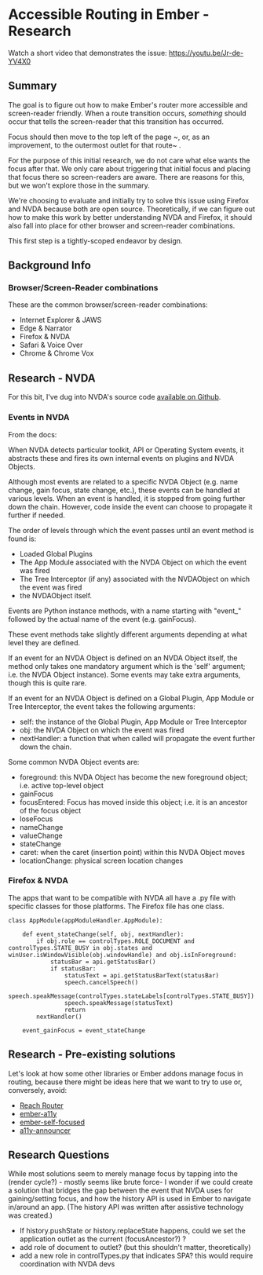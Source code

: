 # Accessible Routing in Ember - Research

Watch a short video that demonstrates the issue: https://youtu.be/Jr-de-YV4X0

## Summary
The goal is to figure out how to make Ember's router more accessible and screen-reader friendly. When a route transition occurs, _something_ should occur that tells the screen-reader that this transition has occurred. 

Focus should then move to the top left of the page ~, or, as an improvement, to the outermost outlet for that route~ . 

For the purpose of this initial research, we do not care what else wants the focus after that. We only care about triggering that initial focus and placing that focus there so screen-readers are aware. There are reasons for this, but we won't explore those in the summary. 

We're choosing to evaluate and initially try to solve this issue using Firefox and NVDA because both are open source. Theoretically, if we can figure out how to make this work by better understanding NVDA and Firefox, it should also fall into place for other browser and screen-reader combinations. 

This first step is a tightly-scoped endeavor by design. 

## Background Info

### Browser/Screen-Reader combinations

These are the common browser/screen-reader combinations: 
- Internet Explorer & JAWS
- Edge & Narrator
- Firefox & NVDA
- Safari & Voice Over
- Chrome & Chrome Vox

## Research - NVDA


For this bit, I've dug into NVDA's source code [available on Github](https://github.com/nvaccess/nvda). 

### Events in NVDA
From the docs: 

When NVDA detects particular toolkit, API or Operating System events, it abstracts these and fires its own internal events on plugins and NVDA Objects.

Although most events are related to a specific NVDA Object (e.g. name change, gain focus, state change, etc.), these events can be handled at various levels.
When an event is handled, it is stopped from going further down the chain.
However, code inside the event can choose to propagate it further if needed.

The order of levels through which the event passes until an event method is found is:
- Loaded Global Plugins
- The App Module associated with the NVDA Object on which the event was fired
- The Tree Interceptor (if any) associated with the NVDAObject on which the event was fired
- the NVDAObject itself.

Events are Python instance methods, with a name starting with "event_" followed by the actual name of the event (e.g. gainFocus).

These event methods take slightly different arguments depending at what level they are defined.

If an event for an NVDA Object is defined on an NVDA Object itself, the method only takes one mandatory argument which is the 'self' argument; i.e. the NVDA Object instance).
Some events may take extra arguments, though this is quite rare.

If an event for an NVDA Object is defined on a Global Plugin, App Module or Tree Interceptor, the event takes the following arguments:
- self: the instance of the Global Plugin, App Module or Tree Interceptor
- obj: the NVDA Object on which the event was fired
- nextHandler: a function that when called will propagate the event further down the chain.


Some common NVDA Object events are:
- foreground: this NVDA Object has become the new foreground object; i.e. active top-level object
- gainFocus
- focusEntered: Focus has moved inside this object; i.e. it is an ancestor of the focus object
- loseFocus
- nameChange
- valueChange
- stateChange
- caret: when the caret (insertion point) within this NVDA Object moves
- locationChange: physical screen location changes

### Firefox & NVDA

The apps that want to be compatible with NVDA all have a .py file with specific classes for those platforms. The Firefox file has one class. 

```
class AppModule(appModuleHandler.AppModule):

	def event_stateChange(self, obj, nextHandler):
		if obj.role == controlTypes.ROLE_DOCUMENT and controlTypes.STATE_BUSY in obj.states and winUser.isWindowVisible(obj.windowHandle) and obj.isInForeground:
			statusBar = api.getStatusBar()
			if statusBar:
				statusText = api.getStatusBarText(statusBar)
				speech.cancelSpeech()
				speech.speakMessage(controlTypes.stateLabels[controlTypes.STATE_BUSY])
				speech.speakMessage(statusText)
				return
		nextHandler()

	event_gainFocus = event_stateChange
```

## Research - Pre-existing solutions

Let's look at how some other libraries or Ember addons manage focus in routing, because there might be ideas here that we want to try to use or, conversely, avoid: 

- [Reach Router](https://github.com/reach/router)
- [ember-a11y](https://github.com/ember-a11y/ember-a11y)
- [ember-self-focused](https://github.com/linkedin/self-focused/tree/master/packages/ember-self-focused)
- [a11y-announcer](https://github.com/ember-a11y/a11y-announcer)

## Research Questions

While most solutions seem to merely manage focus by tapping into the (render cycle?) - mostly seems like brute force- I wonder if we could create a solution that bridges the gap between the event that NVDA uses for gaining/setting focus, and how the history API is used in Ember to navigate in/around an app. (The history API was written after assistive technology was created.) 

- If history.pushState or history.replaceState happens, could we set the application outlet as the current (focusAncestor?) ?
- add role of document to outlet? (but this shouldn't matter, theoretically)
- add a new role in controlTypes.py that indicates SPA? this would require coordination with NVDA devs



